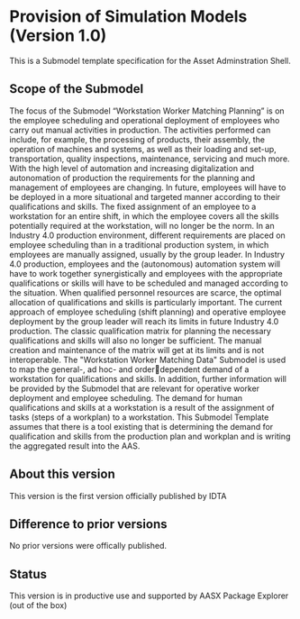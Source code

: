 # Provision of Simulation Models (Version 1.0) 

This is a Submodel template specification for the Asset Adminstration Shell.

## Scope of the Submodel 

The focus of the Submodel “Workstation Worker Matching Planning” is on the employee scheduling and 
operational deployment of employees who carry out manual activities in production. The activities performed 
can include, for example, the processing of products, their assembly, the operation of machines and 
systems, as well as their loading and set-up, transportation, quality inspections, maintenance, servicing and 
much more. With the high level of automation and increasing digitalization and autonomation of production
the requirements for the planning and management of employees are changing. In future, employees will 
have to be deployed in a more situational and targeted manner according to their qualifications and skills. 
The fixed assignment of an employee to a workstation for an entire shift, in which the employee covers all 
the skills potentially required at the workstation, will no longer be the norm. 
In an Industry 4.0 production environment, different requirements are placed on employee scheduling than in 
a traditional production system, in which employees are manually assigned, usually by the group leader. In 
Industry 4.0 production, employees and the (autonomous) automation system will have to work together 
synergistically and employees with the appropriate qualifications or skills will have to be scheduled and 
managed according to the situation. When qualified personnel resources are scarce, the optimal allocation of 
qualifications and skills is particularly important. 
The current approach of employee scheduling (shift planning) and operative employee deployment by the 
group leader will reach its limits in future Industry 4.0 production. The classic qualification matrix for planning 
the necessary qualifications and skills will also no longer be sufficient. The manual creation and maintenance 
of the matrix will get at its limits and is not interoperable.
The "Workstation Worker Matching Data" Submodel is used to map the general-, ad hoc- and orderdependent demand of a workstation for qualifications and skills. In addition, further information will be 
provided by the Submodel that are relevant for operative worker deployment and employee scheduling.
The demand for human qualifications and skills at a workstation is a result of the assignment of tasks (steps 
of a workplan) to a workstation. This Submodel Template assumes that there is a tool existing that is 
determining the demand for qualification and skills from the production plan and workplan and is writing the 
aggregated result into the AAS. 

## About this version

This version is the first version officially published by IDTA


## Difference to prior versions

No prior versions were offically published.

## Status

This version is in productive use and supported by AASX Package Explorer (out of the box)

